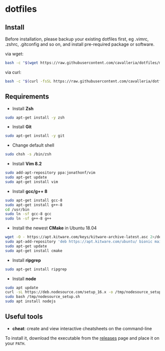 # dotfiles

## Install

Before installation, please backup your existing dotfiles first, eg .vimrc, .zshrc, .gitconfig and so on, and install pre-required package or software.

via wget:
```bash
bash -c "$(wget https://raw.githubusercontent.com/cavalleria/dotfiles/main/install.sh -O -)"
```

via curl:
```bash
bash -c "$(curl -fsSL https://raw.githubusercontent.com/cavalleria/dotfiles/main/install.sh)"
```

## Requirements

- Install **Zsh**
```bash
sudo apt-get install -y zsh
```

- Install **Git**
```bash
sudo apt-get install -y git
```

- Change default shell
```bash
sudo chsh -s /bin/zsh
```

- Install **Vim 8.2**
```bash
sudo add-apt-repository ppa:jonathonf/vim
sudo apt-get update
sudo apt-get install vim
```

- Install **gcc/g++ 8**
```bash
sudo apt-get install gcc-8
sudo apt-get install g++-8
cd /usr/bin
sudo ln -sf gcc-8 gcc
sudo ln -sf g++-8 g++
```

- Install the newest **CMake** in Ubuntu 18.04
```bash
wget -O - https://apt.kitware.com/keys/kitware-archive-latest.asc 2>/dev/null | sudo apt-key add -
sudo apt-add-repository 'deb https://apt.kitware.com/ubuntu/ bionic main'
sudo apt-get update
sudo apt-get install cmake
```

- Install **ripgrep**
```bash
sudo apt-get install ripgrep
```

- Install **node**
```bash
sudo apt update
curl -sL https://deb.nodesource.com/setup_16.x -o /tmp/nodesource_setup.sh
sudo bash /tmp/nodesource_setup.sh
sudo apt install nodejs
```

## Useful tools

- **cheat**: create and view interactive cheatsheets on the command-line

To install it, download the executable from the [releases][Releases] page and place it on your `PATH`.


[Releases]: https://github.com/cheat/cheat/releases
